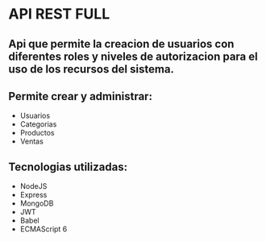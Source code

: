 # API REST FULL

## Api que permite la creacion de usuarios con diferentes roles y niveles de autorizacion para el uso de los recursos del sistema.

## Permite crear y administrar:
* Usuarios
* Categorias
* Productos
* Ventas

## Tecnologias utilizadas:

* NodeJS
* Express
* MongoDB
* JWT
* Babel
* ECMAScript 6